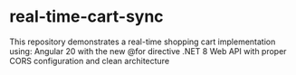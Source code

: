 # real-time-cart-sync
This repository demonstrates a real-time shopping cart implementation using:  Angular 20 with the new @for directive  .NET 8 Web API with proper CORS configuration and clean architecture
